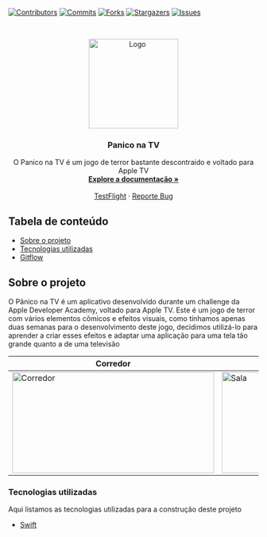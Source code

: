 [![Contributors][contributors-shield]][contributors-url]
[![Commits][commits-shield]][commits-url]
[![Forks][forks-shield]][forks-url]
[![Stargazers][stars-shield]][stars-url]
[![Issues][issues-shield]][issues-url]

<!-- PROJECT LOGO -->
<br />
<p align="center">
  <a href="https://github.com/DaniloLira/Panico-na-TV">
    <img src="assets/logo.png" alt="Logo" width="180" height="180">
  </a>

  <h3 align="center">Panico na TV</h3>

  <p align="center">
    O Panico na TV é um jogo de terror bastante descontraido e voltado para Apple TV
    <br />
    <a href="https://github.com/DaniloLira/Panico-na-TV"><strong>Explore a documentação »</strong></a>
    <br />
    <br />
    <a href="https://github.com/DaniloLira/Panico-na-TV">TestFlight</a>
    ·
    <a href="https://github.com/DaniloLira/Panico-na-TV">Reporte Bug</a>
  </p>
</p>



<!-- TABLE OF CONTENTS -->
## Tabela de conteúdo

* [Sobre o projeto](#sobre-o-projeto)
* [Tecnologias utilizadas](#tecnologias-utilizadas)
* [Gitflow](#git-flow)


<!-- ABOUT THE PROJECT -->
## Sobre o projeto
O Pânico na TV é um aplicativo desenvolvido durante um challenge da Apple Developer Academy, voltado para Apple TV. Este é um jogo de terror com vários elementos cômicos e efeitos visuais, como tínhamos apenas duas semanas para o desenvolvimento deste jogo, decidimos utilizá-lo para aprender a criar esses efeitos e adaptar uma aplicação para uma tela tão grande quanto a de uma televisão

| Corredor | Sala |
|----------|----------|
| <img src="assets/corredor.png" alt="Corredor" width="406" height="203">  |  <img src="assets/sala.png" alt="Sala" width="406" height="203">  |


### Tecnologias utilizadas
Aqui listamos as tecnologias utilizadas para a construção deste projeto
* [Swift](https://swift.org/)

<!-- MARKDOWN LINKS & IMAGES -->
<!-- https://www.markdownguide.org/basic-syntax/#reference-style-links -->
[contributors-shield]: https://img.shields.io/github/contributors/DaniloLira/Panico-na-TV.svg?style=flat-square
[contributors-url]: https://img.shields.io/github/contributors/DaniloLira/Panico-na-TV
[forks-shield]: https://img.shields.io/github/forks/DaniloLira/Panico-na-TV.svg?style=flat-square
[forks-url]: https://img.shields.io/github/forks/DaniloLira/Panico-na-TV
[commits-shield]: https://img.shields.io/github/last-commit/DaniloLira/Panico-na-TV.svg?style=flat-square
[commits-url]: https://img.shields.io/github/last-commit/DaniloLira/Panico-na-TV
[stars-shield]: https://img.shields.io/github/stars/DaniloLira/Panico-na-TV.svg?style=flat-square
[stars-url]: https://img.shields.io/github/stars/DaniloLira/Panico-na-TV
[issues-shield]: https://img.shields.io/github/issues/DaniloLira/Panico-na-TV.svg?style=flat-square
[issues-url]: https://img.shields.io/github/issues/DaniloLira/Panico-na-TV
[product-screenshot]: images/screenshot.png
